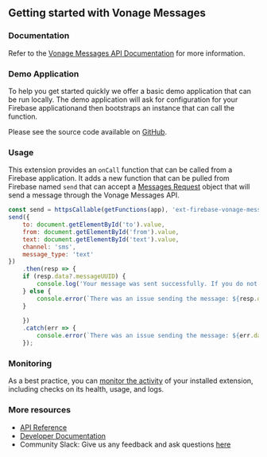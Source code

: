 ## Getting started with Vonage Messages

### Documentation

Refer to the [Vonage Messages API Documentation](https://developer.vonage.com/en/messages/overview) for more information.

### Demo Application

To help you get started quickly we offer a basic demo application that can be run locally. The demo application will ask for configuration for your Firebase applicationand then bootstraps an instance that can call the function.

Please see the source code available on [GitHub](https://github.com/Vonage/vonage-firebase-extensions/tree/main/demos/messages/public).

### Usage

This extension provides an `onCall` function that can be called from a Firebase application. It adds a new function that can be pulled from Firebase named `send` that can accept a [Messages Request](https://developer.vonage.com/en/api/messages-olympus#SendMessage) object that will send a message through the Vonage Messages API.

```js
const send = httpsCallable(getFunctions(app), 'ext-firebase-vonage-messages-send');
send({
    to: document.getElementById('to').value,
    from: document.getElementById('from').value,
    text: document.getElementById('text').value,
    channel: 'sms',
    message_type: 'text'
})
    .then(resp => {
    if (resp.data?.messageUUID) {
        console.log('Your message was sent successfully. If you do not recieve it on your device, check your logs in your Vonage Customer Dashboard');
    } else {
        console.error(`There was an issue sending the message: ${resp.data.response.data.title} - ${resp.data.response.data.detail}`);
    }
    
    })
    .catch(err => {
        console.error(`There was an issue sending the message: ${err.data.response.data.title} - ${err.data.response.data.detail}`);
    });
```

### Monitoring

As a best practice, you can [monitor the activity](https://firebase.google.com/docs/extensions/manage-installed-extensions#monitor) of your installed extension, including checks on its health, usage, and logs.

### More resources

- [API Reference](https://developer.vonage.com/en/api/messages-olympus)
- [Developer Documentation](https://developer.vonage.com/en/messages/overview)
- Community Slack: Give us any feedback and ask questions [here](https://developer.vonage.com/slack)